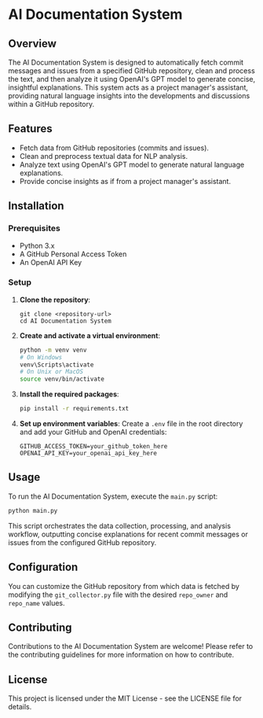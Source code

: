 
# AI Documentation System

## Overview
The AI Documentation System is designed to automatically fetch commit messages and issues from a specified GitHub repository, clean and process the text, and then analyze it using OpenAI's GPT model to generate concise, insightful explanations. This system acts as a project manager's assistant, providing natural language insights into the developments and discussions within a GitHub repository.

## Features
- Fetch data from GitHub repositories (commits and issues).
- Clean and preprocess textual data for NLP analysis.
- Analyze text using OpenAI's GPT model to generate natural language explanations.
- Provide concise insights as if from a project manager's assistant.

## Installation

### Prerequisites
- Python 3.x
- A GitHub Personal Access Token
- An OpenAI API Key

### Setup
1. **Clone the repository**:
    ```
    git clone <repository-url>
    cd AI Documentation System
    ```

2. **Create and activate a virtual environment**:
    ```bash
    python -m venv venv
    # On Windows
    venv\Scripts\activate
    # On Unix or MacOS
    source venv/bin/activate
    ```

3. **Install the required packages**:
    ```bash
    pip install -r requirements.txt
    ```

4. **Set up environment variables**:
    Create a `.env` file in the root directory and add your GitHub and OpenAI credentials:
    ```
    GITHUB_ACCESS_TOKEN=your_github_token_here
    OPENAI_API_KEY=your_openai_api_key_here
    ```

## Usage

To run the AI Documentation System, execute the `main.py` script:

```bash
python main.py
```

This script orchestrates the data collection, processing, and analysis workflow, outputting concise explanations for recent commit messages or issues from the configured GitHub repository.

## Configuration

You can customize the GitHub repository from which data is fetched by modifying the `git_collector.py` file with the desired `repo_owner` and `repo_name` values.

## Contributing

Contributions to the AI Documentation System are welcome! Please refer to the contributing guidelines for more information on how to contribute.

## License

This project is licensed under the MIT License - see the LICENSE file for details.
